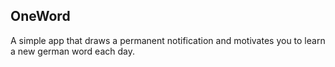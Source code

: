 OneWord
---

A simple app that draws a permanent notification and motivates you to learn a new german word each day.
